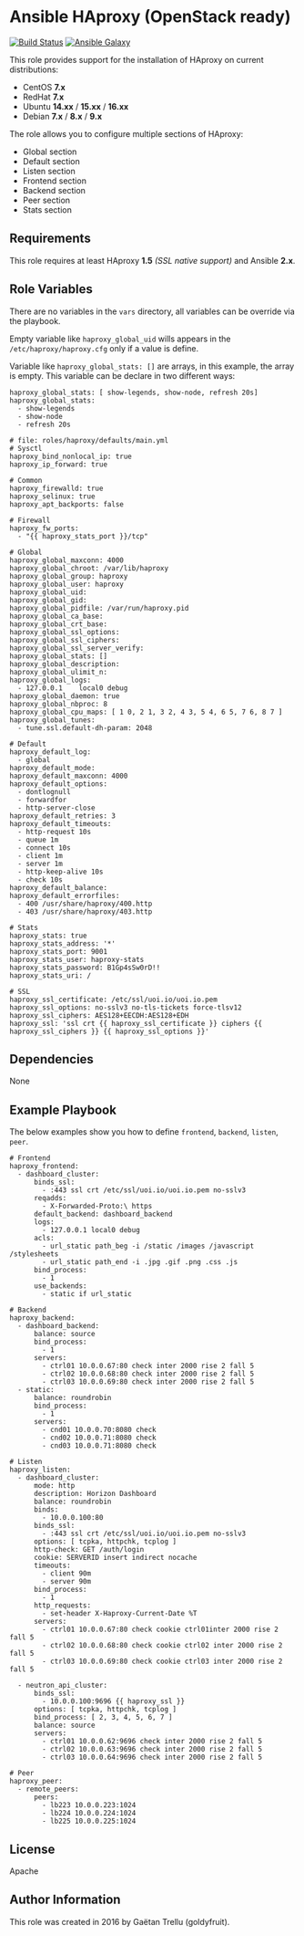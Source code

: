 Ansible HAproxy (OpenStack ready)
=========


[![Build Status](https://travis-ci.org/uoi-io/ansible-haproxy.svg?branch=master)](https://travis-ci.org/uoi-io/ansible-haproxy) [![Ansible Galaxy](https://img.shields.io/badge/galaxy-uoi.haproxy-green.svg?style=flat)](https://galaxy.ansible.com/uoi-io/haproxy/)

This role provides support for the installation of HAproxy on current distributions:

 - CentOS **7.x**
 - RedHat **7.x**
 - Ubuntu **14.xx** / **15.xx** / **16.xx**
 - Debian **7.x** / **8.x** / **9.x**

The role allows you to configure multiple sections of HAproxy:
 
 - Global section
 - Default section
 - Listen section
 - Frontend section
 - Backend section
 - Peer section
 - Stats section

Requirements
------------

This role requires at least HAproxy **1.5** *(SSL native support)* and Ansible **2.x**.

Role Variables
--------------

There are no variables in the ``vars`` directory, all variables can be override via the playbook.

Empty variable like ``haproxy_global_uid`` wills appears in the ``/etc/haproxy/haproxy.cfg`` only if a value is define.

Variable like ``haproxy_global_stats: []`` are arrays, in this example, the array is empty. This variable can be declare in two different ways:
```
haproxy_global_stats: [ show-legends, show-node, refresh 20s]
haproxy_global_stats:
  - show-legends
  - show-node
  - refresh 20s
```

```
# file: roles/haproxy/defaults/main.yml
# Sysctl
haproxy_bind_nonlocal_ip: true
haproxy_ip_forward: true

# Common
haproxy_firewalld: true
haproxy_selinux: true
haproxy_apt_backports: false

# Firewall
haproxy_fw_ports:
  - "{{ haproxy_stats_port }}/tcp"

# Global
haproxy_global_maxconn: 4000
haproxy_global_chroot: /var/lib/haproxy
haproxy_global_group: haproxy
haproxy_global_user: haproxy
haproxy_global_uid:
haproxy_global_gid:
haproxy_global_pidfile: /var/run/haproxy.pid
haproxy_global_ca_base:
haproxy_global_crt_base:
haproxy_global_ssl_options:
haproxy_global_ssl_ciphers:
haproxy_global_ssl_server_verify:
haproxy_global_stats: []
haproxy_global_description:
haproxy_global_ulimit_n:
haproxy_global_logs:
  - 127.0.0.1    local0 debug
haproxy_global_daemon: true
haproxy_global_nbproc: 8
haproxy_global_cpu_maps: [ 1 0, 2 1, 3 2, 4 3, 5 4, 6 5, 7 6, 8 7 ]
haproxy_global_tunes:
  - tune.ssl.default-dh-param: 2048

# Default
haproxy_default_log:
  - global
haproxy_default_mode:
haproxy_default_maxconn: 4000
haproxy_default_options:
  - dontlognull
  - forwardfor
  - http-server-close
haproxy_default_retries: 3
haproxy_default_timeouts:
  - http-request 10s
  - queue 1m
  - connect 10s
  - client 1m
  - server 1m
  - http-keep-alive 10s
  - check 10s
haproxy_default_balance:
haproxy_default_errorfiles:
  - 400 /usr/share/haproxy/400.http
  - 403 /usr/share/haproxy/403.http

# Stats
haproxy_stats: true
haproxy_stats_address: '*'
haproxy_stats_port: 9001
haproxy_stats_user: haproxy-stats
haproxy_stats_password: B1Gp4sSw0rD!!
haproxy_stats_uri: /

# SSL
haproxy_ssl_certificate: /etc/ssl/uoi.io/uoi.io.pem
haproxy_ssl_options: no-sslv3 no-tls-tickets force-tlsv12
haproxy_ssl_ciphers: AES128+EECDH:AES128+EDH
haproxy_ssl: 'ssl crt {{ haproxy_ssl_certificate }} ciphers {{ haproxy_ssl_ciphers }} {{ haproxy_ssl_options }}'
```

Dependencies
------------

None

Example Playbook
----------------

The below examples show you how to define ``frontend``, ``backend``, ``listen``, ``peer``.

```
# Frontend
haproxy_frontend:
  - dashboard_cluster:
      binds_ssl:
        - :443 ssl crt /etc/ssl/uoi.io/uoi.io.pem no-sslv3
      reqadds:
        - X-Forwarded-Proto:\ https
      default_backend: dashboard_backend
      logs:
        - 127.0.0.1 local0 debug
      acls:
        - url_static path_beg -i /static /images /javascript /stylesheets
        - url_static path_end -i .jpg .gif .png .css .js
      bind_process:
        - 1
      use_backends:
        - static if url_static
```
```
# Backend
haproxy_backend:
  - dashboard_backend:
      balance: source
      bind_process:
        - 1
      servers:
        - ctrl01 10.0.0.67:80 check inter 2000 rise 2 fall 5
        - ctrl02 10.0.0.68:80 check inter 2000 rise 2 fall 5
        - ctrl03 10.0.0.69:80 check inter 2000 rise 2 fall 5
  - static:
      balance: roundrobin
      bind_process:
        - 1
      servers:
        - cnd01 10.0.0.70:8080 check
        - cnd02 10.0.0.71:8080 check
        - cnd03 10.0.0.71:8080 check
```
```
# Listen
haproxy_listen:
  - dashboard_cluster:
      mode: http
      description: Horizon Dashboard
      balance: roundrobin
      binds:
        - 10.0.0.100:80
      binds_ssl:
        - :443 ssl crt /etc/ssl/uoi.io/uoi.io.pem no-sslv3
      options: [ tcpka, httpchk, tcplog ]
      http-check: GET /auth/login
      cookie: SERVERID insert indirect nocache
      timeouts:
        - client 90m
        - server 90m
      bind_process:
        - 1
      http_requests:
        - set-header X-Haproxy-Current-Date %T
      servers:
        - ctrl01 10.0.0.67:80 check cookie ctrl01inter 2000 rise 2 fall 5
        - ctrl02 10.0.0.68:80 check cookie ctrl02 inter 2000 rise 2 fall 5
        - ctrl03 10.0.0.69:80 check cookie ctrl03 inter 2000 rise 2 fall 5

  - neutron_api_cluster:
      binds_ssl:
        - 10.0.0.100:9696 {{ haproxy_ssl }}
      options: [ tcpka, httpchk, tcplog ]
      bind_process: [ 2, 3, 4, 5, 6, 7 ]
      balance: source
      servers:
        - ctrl01 10.0.0.62:9696 check inter 2000 rise 2 fall 5
        - ctrl02 10.0.0.63:9696 check inter 2000 rise 2 fall 5
        - ctrl03 10.0.0.64:9696 check inter 2000 rise 2 fall 5
```
```
# Peer
haproxy_peer:
  - remote_peers:
      peers:
        - lb223 10.0.0.223:1024
        - lb224 10.0.0.224:1024
        - lb225 10.0.0.225:1024
```

License
-------

Apache

Author Information
------------------

This role was created in 2016 by Gaëtan Trellu (goldyfruit).
